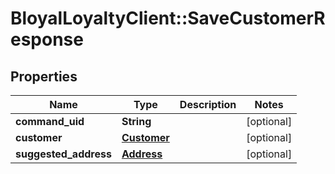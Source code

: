 # BloyalLoyaltyClient::SaveCustomerResponse

## Properties
Name | Type | Description | Notes
------------ | ------------- | ------------- | -------------
**command_uid** | **String** |  | [optional] 
**customer** | [**Customer**](Customer.md) |  | [optional] 
**suggested_address** | [**Address**](Address.md) |  | [optional] 

